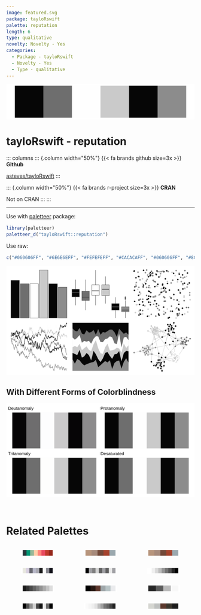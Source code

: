 ```yaml
---
image: featured.svg
package: tayloRswift
palette: reputation
length: 6
type: qualitative
novelty: Novelty - Yes
categories:
  - Package - tayloRswift
  - Novelty - Yes
  - Type - qualitative
---
```


![](featured.svg)

# tayloRswift - reputation 

::: columns
::: {.column width="50%"}
{{< fa brands github size=3x >}}
**Github**

[asteves/tayloRswift](https://github.com/asteves/tayloRswift)
:::

::: {.column width="50%"}
{{< fa brands r-project size=3x >}}
**CRAN**

Not on CRAN
:::
:::

<hr> 

Use with [paletteer](https://emilhvitfeldt.github.io/paletteer/) package:

```r
library(paletteer)
paletteer_d("tayloRswift::reputation")
```

Use raw:

```r
c("#060606FF", "#6E6E6EFF", "#FEFEFEFF", "#CACACAFF", "#060606FF", "#8C8C8CFF")
``` 

![](examples.png) <br>

## With Different Forms of Colorblindness

![](colorblind.svg) 

<br>

# Related Palettes

<div class="list" style="display: grid; grid-template-columns: auto auto auto;"> <figure class="figure">
<a href="../../awtools/a_palette/"> <img src="../../awtools/a_palette/featured.svg" style="width: 100%;" class="figure-img"></a>
</figure> <figure class="figure">
<a href="../../ButterflyColors/hamadryas_feronia/"> <img src="../../ButterflyColors/hamadryas_feronia/featured.svg" style="width: 100%;" class="figure-img"></a>
</figure> <figure class="figure">
<a href="../../ButterflyColors/hamadryas_feronia/"> <img src="../../ButterflyColors/hamadryas_feronia/featured.svg" style="width: 100%;" class="figure-img"></a>
</figure> <figure class="figure">
<a href="../../palettetown/silcoon/"> <img src="../../palettetown/silcoon/featured.svg" style="width: 100%;" class="figure-img"></a>
</figure> <figure class="figure">
<a href="../../ggprism/black_and_white/"> <img src="../../ggprism/black_and_white/featured.svg" style="width: 100%;" class="figure-img"></a>
</figure> <figure class="figure">
<a href="../../RColorBrewer/Greys/"> <img src="../../RColorBrewer/Greys/featured.svg" style="width: 100%;" class="figure-img"></a>
</figure> <figure class="figure">
<a href="../../trekcolors/borg/"> <img src="../../trekcolors/borg/featured.svg" style="width: 100%;" class="figure-img"></a>
</figure> <figure class="figure">
<a href="../../beyonce/X122/"> <img src="../../beyonce/X122/featured.svg" style="width: 100%;" class="figure-img"></a>
</figure> <figure class="figure">
<a href="../../tayloRswift/folklore/"> <img src="../../tayloRswift/folklore/featured.svg" style="width: 100%;" class="figure-img"></a>
</figure> <figure class="figure">
<a href="../../ggthemr/greyscale/"> <img src="../../ggthemr/greyscale/featured.svg" style="width: 100%;" class="figure-img"></a>
</figure> <figure class="figure">
<a href="../../ggsci/grey_material/"> <img src="../../ggsci/grey_material/featured.svg" style="width: 100%;" class="figure-img"></a>
</figure> <figure class="figure">
<a href="../../lisa/MarkRothko_1/"> <img src="../../lisa/MarkRothko_1/featured.svg" style="width: 100%;" class="figure-img"></a>
</figure> 
</div>
